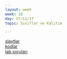 ```yaml
---
layout: week
week: 10
day: 27/11/17
topic: Sınıflar ve Kalıtım

---
```

[slaytlar](../files/mtk467-oop/week10/NYP-Hafta10.pdf)  
[kodlar](../files/mtk467-oop/week10/Hafta10Kodlar.zip)  
[lab soruları](../files/mtk467-oop/week10/lab10.pdf)